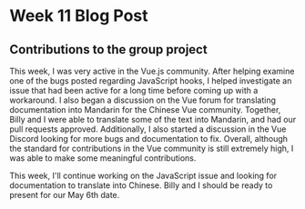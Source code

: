 # Week 11 Blog Post

## Contributions to the group project

This week, I was very active in the Vue.js community. After helping examine one of the bugs posted regarding JavaScript hooks, I helped investigate an issue that had been active for a long time before coming up with a workaround. I also began a discussion on the Vue forum for translating documentation into Mandarin for the Chinese Vue community. Together, Billy and I were able to translate some of the text into Mandarin, and had our pull requests approved. Additionally, I also started a discussion in the Vue Discord looking for more bugs and documentation to fix. Overall, although the standard for contributions in the Vue community is still extremely high, I was able to make some meaningful contributions.

This week, I'll continue working on the JavaScript issue and looking for documentation to translate into Chinese. Billy and I should be ready to present for our May 6th date.
